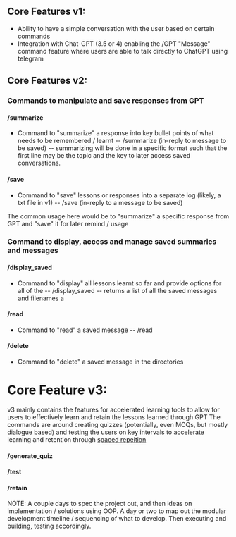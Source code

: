 

## Core Features v1:
- Ability to have a simple conversation with the user based on certain commands
- Integration with Chat-GPT (3.5 or 4) enabling the /GPT "Message" command feature where users are able to talk directly to ChatGPT using telegram

## Core Features v2:
### Commands to manipulate and save responses from GPT

#### /summarize
- Command to "summarize" a response into key bullet points of what needs to be remembered / learnt
-- /summarize (in-reply to message to be saved)
-- summarizing will be done in a specific format such that the first line may be the topic and the key to later access saved conversations.

#### /save
- Command to "save" lessons or responses into a separate log (likely, a txt file in v1)
-- /save (in-reply to a message to be saved)

The common usage here would be to "summarize" a specific response from GPT and "save" it for later remind / usage


### Command to display, access and manage saved summaries and messages
#### /display_saved
- Command to "display" all lessons learnt so far and provide options for all of the 
-- /display_saved
-- returns a list of all the saved messages and filenames
a

#### /read
- Command to "read" a saved message
-- /read 

#### /delete
- Command to "delete" a saved message in the directories


# Core Feature v3:
v3 mainly contains the features for accelerated learning tools to allow for users to effectively learn and retain the lessons learned through GPT
The commands are around creating quizzes (potentially, even MCQs, but mostly dialogue based) and testing the users on key intervals to accelerate learning and retention through [spaced repeition](https://en.wikipedia.org/wiki/Spaced_repetition)

#### /generate_quiz


#### /test


#### /retain



NOTE:
A couple days to spec the project out, and then ideas on implementation / solutions using OOP.
A day or two to map out the modular development timeline / sequencing of what to develop.
Then executing and building, testing accordingly.
